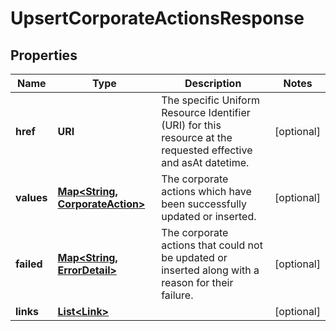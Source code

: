 

# UpsertCorporateActionsResponse


## Properties

| Name | Type | Description | Notes |
|------------ | ------------- | ------------- | -------------|
|**href** | **URI** | The specific Uniform Resource Identifier (URI) for this resource at the requested effective and asAt datetime. |  [optional] |
|**values** | [**Map&lt;String, CorporateAction&gt;**](CorporateAction.md) | The corporate actions which have been successfully updated or inserted. |  [optional] |
|**failed** | [**Map&lt;String, ErrorDetail&gt;**](ErrorDetail.md) | The corporate actions that could not be updated or inserted along with a reason for their failure. |  [optional] |
|**links** | [**List&lt;Link&gt;**](Link.md) |  |  [optional] |



